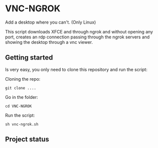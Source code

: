 # VNC-NGROK

Add a desktop where you can't. (Only Linux)

This script downloads XFCE and through ngrok and without opening any port, creates an rdp connection passing through the ngrok servers and showing the desktop through a vnc viewer.

## Getting started

Is very easy, you only need to clone this repository and run the script:

Cloning the repo:

```
git clone ....

```
Go in the folder:

```
cd VNC-NGROK

```
Run the script:

```
sh vnc-ngrok.sh

```

## Project status

